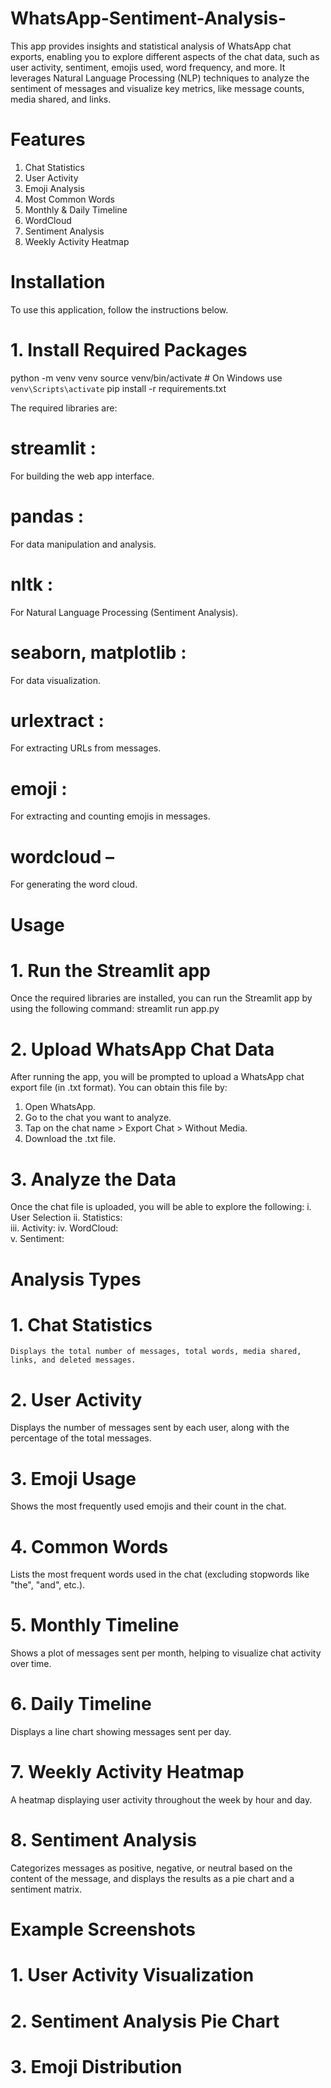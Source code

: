 # WhatsApp-Sentiment-Analysis-
This app provides insights and statistical analysis of WhatsApp chat exports, enabling you to explore different aspects of the chat data, such as user activity, sentiment, emojis used, word frequency, and more. It leverages Natural Language Processing (NLP) techniques to analyze the sentiment of messages and visualize key metrics, like message counts, media shared, and links.
# Features
  1. Chat Statistics
  2. User Activity
  3. Emoji Analysis
  4. Most Common Words
  5. Monthly & Daily Timeline
  6. WordCloud
  7. Sentiment Analysis
  8. Weekly Activity Heatmap
# Installation
To use this application, follow the instructions below.
# 1. Install Required Packages
python -m venv venv
source venv/bin/activate  # On Windows use `venv\Scripts\activate`
pip install -r requirements.txt

The required libraries are:

# streamlit : 
  For building the web app interface.
# pandas :
  For data manipulation and analysis.
# nltk :
  For Natural Language Processing (Sentiment Analysis).
# seaborn, matplotlib :  
  For data visualization.
# urlextract :
  For extracting URLs from messages.
# emoji :
  For extracting and counting emojis in messages.
# wordcloud –
  For generating the word cloud.
  
# Usage
# 1. Run the Streamlit app
  Once the required libraries are installed, you can run the Streamlit app by using the following command:
  streamlit run app.py
# 2. Upload WhatsApp Chat Data
  After running the app, you will be prompted to upload a WhatsApp chat export file (in .txt format). You can obtain this file by:

 1. Open WhatsApp.
 2. Go to the chat you want to analyze.
 3. Tap on the chat name > Export Chat > Without Media.
 4. Download the .txt file.
# 3. Analyze the Data
Once the chat file is uploaded, you will be able to explore the following:
    i. User Selection
   ii. Statistics:  
   iii. Activity: 
   iv. WordCloud:  
   v. Sentiment:  
# Analysis Types
  # 1. Chat Statistics
    Displays the total number of messages, total words, media shared, links, and deleted messages.
  # 2. User Activity
  Displays the number of messages sent by each user, along with the percentage of the total messages.
# 3. Emoji Usage
  Shows the most frequently used emojis and their count in the chat.

#  4. Common Words
  Lists the most frequent words used in the chat (excluding stopwords like "the", "and", etc.).

# 5. Monthly Timeline
  Shows a plot of messages sent per month, helping to visualize chat activity over time.

# 6. Daily Timeline
  Displays a line chart showing messages sent per day.

# 7. Weekly Activity Heatmap
  A heatmap displaying user activity throughout the week by hour and day.

# 8. Sentiment Analysis
  Categorizes messages as positive, negative, or neutral based on the content of the message, and displays the results as a pie chart and a sentiment matrix.
# Example Screenshots
# 1. User Activity Visualization
# 2. Sentiment Analysis Pie Chart
# 3. Emoji Distribution


